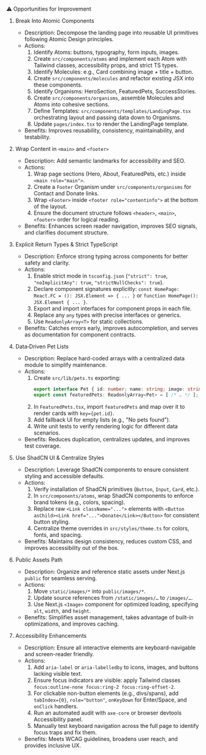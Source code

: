 ⚠️ Opportunities for Improvement

1. Break Into Atomic Components
   - Description: Decompose the landing page into reusable UI primitives following Atomic Design principles.
   - Actions:
     1. Identify Atoms: buttons, typography, form inputs, images.
     2. Create `src/components/atoms` and implement each Atom with Tailwind classes, accessibility props, and strict TS types.
     3. Identify Molecules: e.g., Card combining image + title + button.
     4. Create `src/components/molecules` and refactor existing JSX into these components.
     5. Identify Organisms: HeroSection, FeaturedPets, SuccessStories.
     6. Create `src/components/organisms`, assemble Molecules and Atoms into cohesive sections.
     7. Define Templates: `src/components/templates/LandingPage.tsx` orchestrating layout and passing data down to Organisms.
     8. Update `pages/index.tsx` to render the LandingPage template.
   - Benefits: Improves reusability, consistency, maintainability, and testability.

2. Wrap Content in `<main>` and `<footer>`
   - Description: Add semantic landmarks for accessibility and SEO.
   - Actions:
     1. Wrap page sections (Hero, About, FeaturedPets, etc.) inside `<main role="main">`.
     2. Create a `Footer` Organism under `src/components/organisms` for Contact and Donate links.
     3. Wrap `<Footer>` inside `<footer role="contentinfo">` at the bottom of the layout.
     4. Ensure the document structure follows `<header>`, `<main>`, `<footer>` order for logical reading.
   - Benefits: Enhances screen reader navigation, improves SEO signals, and clarifies document structure.

3. Explicit Return Types & Strict TypeScript
   - Description: Enforce strong typing across components for better safety and clarity.
   - Actions:
     1. Enable strict mode in `tsconfig.json` (`"strict": true`, `"noImplicitAny": true`, `"strictNullChecks": true`).
     2. Declare component signatures explicitly: `const HomePage: React.FC = (): JSX.Element => { ... }` or `function HomePage(): JSX.Element { ... }`.
     3. Export and import interfaces for component props in each file.
     4. Replace any `any` types with precise interfaces or generics.
     5. Use `ReadonlyArray<T>` for static collections.
   - Benefits: Catches errors early, improves autocompletion, and serves as documentation for component contracts.

4. Data‐Driven Pet Lists
   - Description: Replace hard-coded arrays with a centralized data module to simplify maintenance.
   - Actions:
     1. Create `src/lib/pets.ts` exporting:
        ```ts
        export interface Pet { id: number; name: string; image: string }
        export const featuredPets: ReadonlyArray<Pet> = [ /* … */ ];
        ```
     2. In `FeaturedPets.tsx`, import `featuredPets` and map over it to render cards with `key={pet.id}`.
     3. Add fallback UI for empty lists (e.g., "No pets found").
     4. Write unit tests to verify rendering logic for different data scenarios.
   - Benefits: Reduces duplication, centralizes updates, and improves test coverage.

5. Use ShadCN UI & Centralize Styles
   - Description: Leverage ShadCN components to ensure consistent styling and accessible defaults.
   - Actions:
     1. Verify installation of ShadCN primitives (`Button`, `Input`, `Card`, etc.).
     2. In `src/components/atoms`, wrap ShadCN components to enforce brand tokens (e.g., colors, spacing).
     3. Replace raw `<Link className="...">` elements with `<Button asChild><Link href="...">Donate</Link></Button>` for consistent button styling.
     4. Centralize theme overrides in `src/styles/theme.ts` for colors, fonts, and spacing.
   - Benefits: Maintains design consistency, reduces custom CSS, and improves accessibility out of the box.

6. Public Assets Path
   - Description: Organize and reference static assets under Next.js `public` for seamless serving.
   - Actions:
     1. Move `static/images/*` into `public/images/*`.
     2. Update source references from `/static/images/…` to `/images/…`.
     3. Use Next.js `<Image>` component for optimized loading, specifying `alt`, `width`, and `height`.
   - Benefits: Simplifies asset management, takes advantage of built-in optimizations, and improves caching.

7. Accessibility Enhancements
   - Description: Ensure all interactive elements are keyboard-navigable and screen-reader friendly.
   - Actions:
     1. Add `aria-label` or `aria-labelledby` to icons, images, and buttons lacking visible text.
     2. Ensure focus indicators are visible: apply Tailwind classes `focus:outline-none focus:ring-2 focus:ring-offset-2`.
     3. For clickable non-button elements (e.g., divs/spans), add `tabIndex={0}`, `role="button"`, `onKeyDown` for Enter/Space, and `onClick` handlers.
     4. Run an automated audit with `axe-core` or browser devtools Accessibility panel.
     5. Manually test keyboard navigation across the full page to identify focus traps and fix them.
   - Benefits: Meets WCAG guidelines, broadens user reach, and provides inclusive UX.